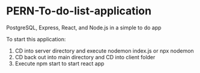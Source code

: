 # PERN-To-do-list-application
PostgreSQL, Express, React, and Node.js in a simple to do app 


To start this application: 

1. CD into server directory and execute nodemon index.js or npx nodemon
2. CD back out into main directory and CD into client folder
3. Execute npm start to start react app
